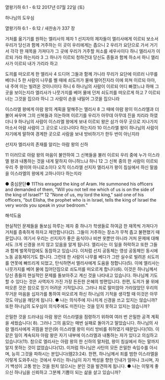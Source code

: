 열왕기하 6:1 - 6:12 
2017년 07월 22일 (토)

하나님의 도우심



열왕기하 6:1 - 6:12 / 새찬송가 337 장


거처를 옮기기를 원하는 엘리사의 제자
1 선지자의 제자들이 엘리사에게 이르되 보소서 우리가 당신과 함께 거주하는 이 곳이 우리에게는 좁으니 2 우리가 요단으로 가서 거기서 각각 한 재목을 가져다가 그 곳에 우리가 거주할 처소를 세우사이다 하니 엘리사가 이르되 가라 하는지라 3 그 하나가 이르되 청하건대 당신도 종들과 함께 하소서 하니 엘리사가 이르되 내가 가리라 하고

도끼를 떠오르게 한 엘리사
4 드디어 그들과 함께 가니라 무리가 요단에 이르러 나무를 베더니 5 한 사람이 나무를 벨 때에 쇠도끼가 물에 떨어진지라 이에 외쳐 이르되 아아, 내 주여 이는 빌려온 것이니이다 하니 6 하나님의 사람이 이르되 어디 빠졌느냐 하매 그 곳을 보이는지라 엘리사가 나뭇가지를 베어 물에 던져 쇠도끼를 떠오르게 하고 7 이르되 너는 그것을 집으라 하니 그 사람이 손을 내밀어 그것을 집으니라

이스라엘 왕에게 아람 왕의 계획을 말해주는 엘리사
8 그 때에 아람 왕이 이스라엘과 더불어 싸우며 그의 신복들과 의논하여 이르기를 우리가 아무데 아무데 진을 치리라 하였더니 9 하나님의 사람이 이스라엘 왕에게 보내 이르되 왕은 삼가 아무 곳으로 지나가지 마소서 아람 사람이 그 곳으로 나오나이다 하는지라 10 이스라엘 왕이 하나님의 사람이 자기에게 말하여 경계한 곳으로 사람을 보내 방비하기가 한두 번이 아닌지라



선지자 엘리사의 존재를 알리는 아람 왕의 신하

11 이러므로 아람 왕의 마음이 불안하여 그 신복들을 불러 이르되 우리 중에 누가 이스라엘 왕과 내통하는 것을 내게 말하지 아니하느냐 하니 12 그 신복 중의 한 사람이 이르되 우리 주 왕이여 아니로소이다 오직 이스라엘 선지자 엘리사가 왕이 침실에서 하신 말씀을 이스라엘의 왕에게 고하나이다 하는지라


● 중심문단● 11This enraged the king of Aram. He summoned his officers and demanded of them, "Will you not tell me which of us is on the side of the king of Israel?" 12 "None of us, my lord the king," said one of his officers, "but Elisha, the prophet who is in Israel, tells the king of Israel the very words you speak in your bedroom."

해석도움





현실적인 문제들을 돌보심
하루는 제자 중 하나가 학생들로 하여금 한 재목씩 가져다가 거처를 증축하게 하자고 제안합니다(2). 그들이 거주하는 장소가 무척 좁고 불편했기 때문입니다.
여기서 우리는 선지자가 좋은 음식이나 비싼 옷뿐만 아니라 거처 문제에 대해서도 크게 신경을 쓰지 않고 있음을 알게 됩니다. 엘리사는 이 일을 허락하고 또한 그들과 함께 벌목작업에도 동참하고 있습니다. 이처럼 선지 공동체는 영성 공동체인 동시에 노동 공동체이기도 합니다. 그런데 한 사람이 나무를 베다가 그만 실수로 빌려온 쇠도끼를 연못에 빠뜨리게 되었고, 탄식하면서 엘리사에게 도움을 청합니다(5). 이에 엘리사는 나뭇가지를 베어 물에 집어던짐으로 쇠도끼를 떠오르게 합니다(6). 이것은 하나님께서 당신 종들의 현실적인 문제를 돌보아주고 계신 것을 나타내고 있습니다. 하나님께 기도할 수 있다는 것은 사역자가 가진 가장 든든한 은혜의 방편입니다. 한편, 도끼가 물 위에 떠오른 것은 참으로 믿기 어려운 기적입니다. 그러나 죄로 말미암아 가라앉았던 우리의 무거운 마음을 십자가를 통하여 떠오르게 하신 하나님의 기적을 생각할 때 이것은 아무 것도 아님을 깨닫게 됩니다.
● 나는 의식주에 지나치게 신경을 쓰고 있지는 않습니까? 또한 하나님의 도우심이 의식주에도 미친다는 것을 믿지 못하고 있지는 않습니까?

은밀한 것을 드러내심
아람 왕은 이스라엘을 점령하기 위하여 여러 번 은밀한 공격 계획을 세웠습니다(
8). 그러나 그의 음모는 매번 실패로 돌아가고 말았습니다. 하나님의 사람 엘리사에게 귀띔을 받은(9) 이스라엘 왕이 미리 방비를 취하였기 때문입니다(10). 이 같은 일이 계속되자 아람 왕은 자기 내부에 이스라엘과 내통하는 자가 있다고 의심하고 있습니다(11). 참으로 엘리사는 아람 왕의 한 신하의 말처럼, 왕이 침실에서 하는 말까지 알지 못하는 것이 없었습니다(12). 이처럼 하나님은 사탄의 모든 은밀한 속임수를 아시며, 능히 그것을 파하시는 분입니다(렘23:24). 한편, 하나님께서 죄를 범한 이스라엘을 이렇게 도와주시는 것에서 우리는 하나님이 자기 백성을 향한 인내가 얼마나 크시며, 자기 백성이 고통 받는 것을 원치 않으시는 분인 것을 발견하게 됩니다.
● 나는 이렇게 좋으신 하나님을 신뢰하고 그분께 기쁨이 되는 삶을 살고 있습니까?